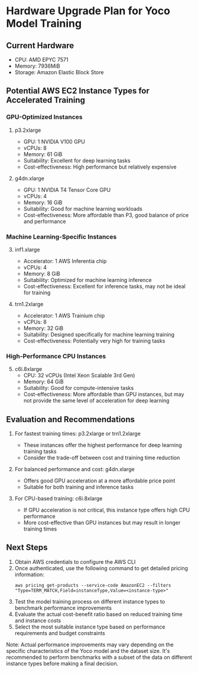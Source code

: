 # Hardware Upgrade Plan for Yoco Model Training

## Current Hardware
- CPU: AMD EPYC 7571
- Memory: 7936MiB
- Storage: Amazon Elastic Block Store

## Potential AWS EC2 Instance Types for Accelerated Training

### GPU-Optimized Instances

1. p3.2xlarge
   - GPU: 1 NVIDIA V100 GPU
   - vCPUs: 8
   - Memory: 61 GiB
   - Suitability: Excellent for deep learning tasks
   - Cost-effectiveness: High performance but relatively expensive

2. g4dn.xlarge
   - GPU: 1 NVIDIA T4 Tensor Core GPU
   - vCPUs: 4
   - Memory: 16 GiB
   - Suitability: Good for machine learning workloads
   - Cost-effectiveness: More affordable than P3, good balance of price and performance

### Machine Learning-Specific Instances

3. inf1.xlarge
   - Accelerator: 1 AWS Inferentia chip
   - vCPUs: 4
   - Memory: 8 GiB
   - Suitability: Optimized for machine learning inference
   - Cost-effectiveness: Excellent for inference tasks, may not be ideal for training

4. trn1.2xlarge
   - Accelerator: 1 AWS Trainium chip
   - vCPUs: 8
   - Memory: 32 GiB
   - Suitability: Designed specifically for machine learning training
   - Cost-effectiveness: Potentially very high for training tasks

### High-Performance CPU Instances

5. c6i.8xlarge
   - CPU: 32 vCPUs (Intel Xeon Scalable 3rd Gen)
   - Memory: 64 GiB
   - Suitability: Good for compute-intensive tasks
   - Cost-effectiveness: More affordable than GPU instances, but may not provide the same level of acceleration for deep learning

## Evaluation and Recommendations

1. For fastest training times: p3.2xlarge or trn1.2xlarge
   - These instances offer the highest performance for deep learning training tasks
   - Consider the trade-off between cost and training time reduction

2. For balanced performance and cost: g4dn.xlarge
   - Offers good GPU acceleration at a more affordable price point
   - Suitable for both training and inference tasks

3. For CPU-based training: c6i.8xlarge
   - If GPU acceleration is not critical, this instance type offers high CPU performance
   - More cost-effective than GPU instances but may result in longer training times

## Next Steps

1. Obtain AWS credentials to configure the AWS CLI
2. Once authenticated, use the following command to get detailed pricing information:
   ```
   aws pricing get-products --service-code AmazonEC2 --filters "Type=TERM_MATCH,Field=instanceType,Value=<instance-type>"
   ```
3. Test the model training process on different instance types to benchmark performance improvements
4. Evaluate the actual cost-benefit ratio based on reduced training time and instance costs
5. Select the most suitable instance type based on performance requirements and budget constraints

Note: Actual performance improvements may vary depending on the specific characteristics of the Yoco model and the dataset size. It's recommended to perform benchmarks with a subset of the data on different instance types before making a final decision.
